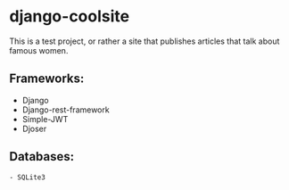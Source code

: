 # **django-coolsite**

This is a test project, or rather a site that publishes articles that talk about famous women.

## **Frameworks:**
  - Django
  - Django-rest-framework
  - Simple-JWT
  - Djoser

## **Databases:**
    - SQLite3
